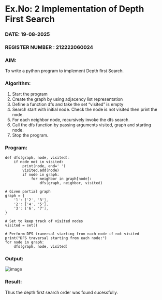 # Ex.No: 2  Implementation of Depth First Search
### DATE: 19-08-2025                                                                            
### REGISTER NUMBER : 212222060024
### AIM: 
To write a python program to implement Depth first Search. 
### Algorithm:
1. Start the program
2. Create the graph by using adjacency list representation
3. Define a function dfs and take the set “visited” is empty 
4. Search start with initial node. Check the node is not visited then print the node.
5. For each neighbor node, recursively invoke the dfs search.
6. Call the dfs function by passing arguments visited, graph and starting node.
7. Stop the program.
### Program:
```
def dfs(graph, node, visited):
    if node not in visited:
        print(node, end=' ')
        visited.add(node)
        if node in graph:
            for neighbor in graph[node]:
                dfs(graph, neighbor, visited)

# Given partial graph
graph = {
    '1': ['2', '3'],
    '2': ['4', '5'],
    '3': ['6', '7'],
}

# Set to keep track of visited nodes
visited = set()

# Perform DFS traversal starting from each node if not visited
print("DFS traversal starting from each node:")
for node in graph:
    dfs(graph, node, visited)
```

### Output:

![image](https://github.com/Chandru0021/AI_Lab_2023-24/assets/131637082/8589dea6-a1df-42fc-81e5-d196f345534c)


### Result:
Thus the depth first search order was found sucessfully.
